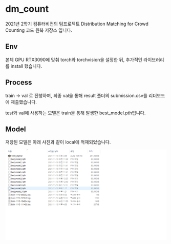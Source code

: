 # dm_count

2021년 2학기 컴퓨터비전의 텀프로젝트 Distribution Matching for Crowd Counting 코드 원복 저장소 입니다.


## Env

본체 GPU RTX3090에 맞춰 torch와 torchvision을 설정한 뒤, 추가적인 라이브러리를 install 했습니다.

## Process
train -> val 로 진행하며, 최종 val을 통해 result 폴더의 submission.csv를 리더보드에 제출했습니다.

test와 val에 사용하는 모델은 train을 통해 발생한 best_model.pth입니다. 

## Model
저장된 모델은 아래 사진과 같이 local에 적재되었습니다.

![train_info](img/train_model.png)

